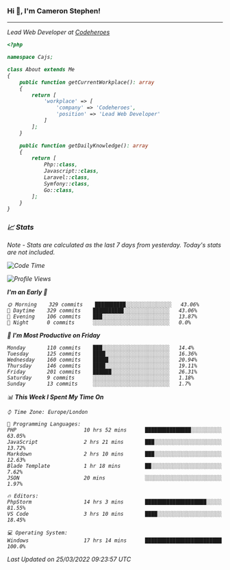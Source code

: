 ### Hi 👋, I'm Cameron Stephen!
<hr>
<p><em>Lead Web Developer at <a href="https://codeheroes.co.uk">Codeheroes</a></p>


```php
<?php

namespace Cajs;

class About extends Me
{
    public function getCurrentWorkplace(): array
    {
        return [
            'workplace' => [
                'company' => 'Codeheroes',
                'position' => 'Lead Web Developer'
            ]
        ];
    }

    public function getDailyKnowledge(): array
    {
        return [
            Php::class,
            Javascript::class,
            Laravel::class,
            Symfony::class,
            Go::class,
        ];
    }
}
```

### 📈 Stats
<p><em>Note - Stats are calculated as the last 7 days from yesterday. Today's stats are not included.</em></p>


<!--START_SECTION:waka-->
![Code Time](http://img.shields.io/badge/Code%20Time-2%2C755%20hrs%2037%20mins-blue)

![Profile Views](http://img.shields.io/badge/Profile%20Views-0-blue)

**I'm an Early 🐤** 

```text
🌞 Morning    329 commits    ██████████░░░░░░░░░░░░░░░   43.06% 
🌆 Daytime    329 commits    ██████████░░░░░░░░░░░░░░░   43.06% 
🌃 Evening    106 commits    ███░░░░░░░░░░░░░░░░░░░░░░   13.87% 
🌙 Night      0 commits      ░░░░░░░░░░░░░░░░░░░░░░░░░   0.0%

```
📅 **I'm Most Productive on Friday** 

```text
Monday       110 commits    ███░░░░░░░░░░░░░░░░░░░░░░   14.4% 
Tuesday      125 commits    ████░░░░░░░░░░░░░░░░░░░░░   16.36% 
Wednesday    160 commits    █████░░░░░░░░░░░░░░░░░░░░   20.94% 
Thursday     146 commits    ████░░░░░░░░░░░░░░░░░░░░░   19.11% 
Friday       201 commits    ██████░░░░░░░░░░░░░░░░░░░   26.31% 
Saturday     9 commits      ░░░░░░░░░░░░░░░░░░░░░░░░░   1.18% 
Sunday       13 commits     ░░░░░░░░░░░░░░░░░░░░░░░░░   1.7%

```


📊 **This Week I Spent My Time On** 

```text
⌚︎ Time Zone: Europe/London

💬 Programming Languages: 
PHP                      10 hrs 52 mins      ███████████████░░░░░░░░░░   63.05% 
JavaScript               2 hrs 21 mins       ███░░░░░░░░░░░░░░░░░░░░░░   13.72% 
Markdown                 2 hrs 10 mins       ███░░░░░░░░░░░░░░░░░░░░░░   12.63% 
Blade Template           1 hr 18 mins        ██░░░░░░░░░░░░░░░░░░░░░░░   7.62% 
JSON                     20 mins             ░░░░░░░░░░░░░░░░░░░░░░░░░   1.97%

🔥 Editors: 
PhpStorm                 14 hrs 3 mins       ████████████████████░░░░░   81.55% 
VS Code                  3 hrs 10 mins       ████░░░░░░░░░░░░░░░░░░░░░   18.45%

💻 Operating System: 
Windows                  17 hrs 14 mins      █████████████████████████   100.0%

```


 Last Updated on 25/03/2022 09:23:57 UTC
<!--END_SECTION:waka-->
